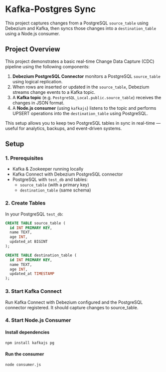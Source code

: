 # Kafka-Postgres Sync

This project captures changes from a PostgreSQL `source_table` using Debezium and Kafka, then syncs those changes into a `destination_table` using a Node.js consumer.

## Project Overview

This project demonstrates a basic real-time Change Data Capture (CDC) pipeline using the following components:

1. **Debezium PostgreSQL Connector** monitors a PostgreSQL `source_table` using logical replication.
2. When rows are inserted or updated in the `source_table`, Debezium streams change events to a Kafka topic.
3. A **Kafka topic** (e.g. `PostgreSQL_Local.public.source_table`) receives the changes in JSON format.
4. A **Node.js consumer** (using `kafkajs`) listens to the topic and performs UPSERT operations into the `destination_table` using PostgreSQL.

This setup allows you to keep two PostgreSQL tables in sync in real-time — useful for analytics, backups, and event-driven systems.

## Setup

### 1. Prerequisites

- Kafka & Zookeeper running locally
- Kafka Connect with Debezium PostgreSQL connector
- PostgreSQL with `test_db` and tables:
  - `source_table` (with a primary key)
  - `destination_table` (same schema)

### 2. Create Tables

In your PostgreSQL `test_db`:

```sql
CREATE TABLE source_table (
  id INT PRIMARY KEY,
  name TEXT,
  age INT,
  updated_at BIGINT
);

CREATE TABLE destination_table (
  id INT PRIMARY KEY,
  name TEXT,
  age INT,
  updated_at TIMESTAMP
);
```
### 3. Start Kafka Connect

Run Kafka Connect with Debezium configured and the PostgreSQL connector registered. It should capture changes to source_table.

### 4. Start Node.js Consumer

#### Install dependencies

```bash
npm install kafkajs pg
```

#### Run the consumer

```bash 
node consumer.js
```



